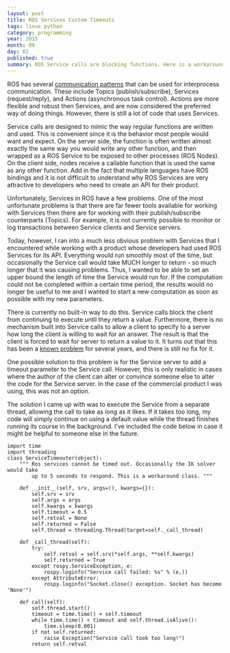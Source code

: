 ```yaml
---
layout: post
title: ROS Services Custom Timeouts
tags: linux python
category: programming
year: 2015
month: 09
day: 02
published: true
summary: ROS Service calls are blocking functions. Here is a workaround.
---
```


ROS has several [communication patterns](http://wiki.ros.org/ROS/Patterns/Communication) that can be used for interprocess communication.
These include Topics (publish/subscribe), Services (request/reply), and Actions  (asynchronous task control).
Actions are more flexible and robust then Services, and are now considered the preferred way of doing things.
However, there is still a lot of code that uses Services.

Service calls are designed to mimic the way regular functions are written and used.
This is convenient since it is the behavior most people would want and expect.
On the server side, the function is often written almost exactly the same way you would write any other function, and then wrapped as a ROS Service to be exposed to other processes (ROS Nodes).
On the client side, nodes receive a callable function that is used the same as any other function.
Add in the fact that multiple languages have ROS  bindings and it is not difficult to understand why ROS Services are very attractive to developers who need to create an API for their product. 

Unfortunately, Services in ROS have a few problems. 
One of the most unfortunate problems is that there are far fewer tools available for working with Services then there are for working with their publish/subscribe counterparts (Topics).
For example, it is not currently possible to monitor or log transactions between Service clients and Service servers.

Today, however, I ran into a much less obvious problem with Services that I encountered while working with a product whose developers had used ROS Services for its API. 
Everything would run smoothly most of the time, but occasionally the Service call would take MUCH longer to return - so much longer that it was causing problems.
Thus, I wanted to be able to set an upper bound the length of time the Service would run for.
If the computation could not be completed within a certain time period, the results would no longer be useful to me and I wanted to start a new computation as soon as possible with my new parameters. 

There is currently no built-in way to do this.
Service calls block the client from continuing to execute until they return a value.
Furthermore, there is no mechanism built into Service calls to allow a client to specify to a server how long the client is willing to wait for an answer. 
The result is that the client is forced to wait for server to return a value to it.
It turns out that this has been a [known problem](https://github.com/ros/ros_comm/issues/152) for several years, and there is still no fix for it.

One possible solution to this problem is for the Service server to add a timeout parameter to the Service call.
However, this is only realistic in cases where the author of the client can alter or convince someone else to alter the code for the Service server.
In the case of the commercial product I was using, this was not an option.

The solution I came up with was to execute the Service from a separate thread, allowing the call to take as long as it likes.
If it takes too long, my code will simply continue on using a default value while the thread finishes running its course in the background.
I've included the code below in case it might be helpful to someone else in the future. 


```
import time
import threading
class ServiceTimeouter(object):
    """ Ros services cannot be timed out. Occasionally the IK solver would take
        up to 5 seconds to respond. This is a workaround class. """

    def __init__(self, srv, args=(), kwargs={}):
        self.srv = srv
        self.args = args
        self.kwargs = kwargs
        self.timeout = 0.5
        self.retval = None
        self.returned = False
        self.thread = threading.Thread(target=self._call_thread)

    def _call_thread(self):
        try:
            self.retval = self.srv(*self.args, **self.kwargs)
            self.returned = True
        except rospy.ServiceException, e:
            rospy.loginfo("Service call failed: %s" % (e,))
        except AttributeError:
            rospy.loginfo("Socket.close() exception. Socket has become 'None'")

    def call(self):
        self.thread.start()
        timeout = time.time() + self.timeout
        while time.time() < timeout and self.thread.isAlive():
            time.sleep(0.001)
        if not self.returned:
            raise Exception("Service call took too long!")
        return self.retval
```
